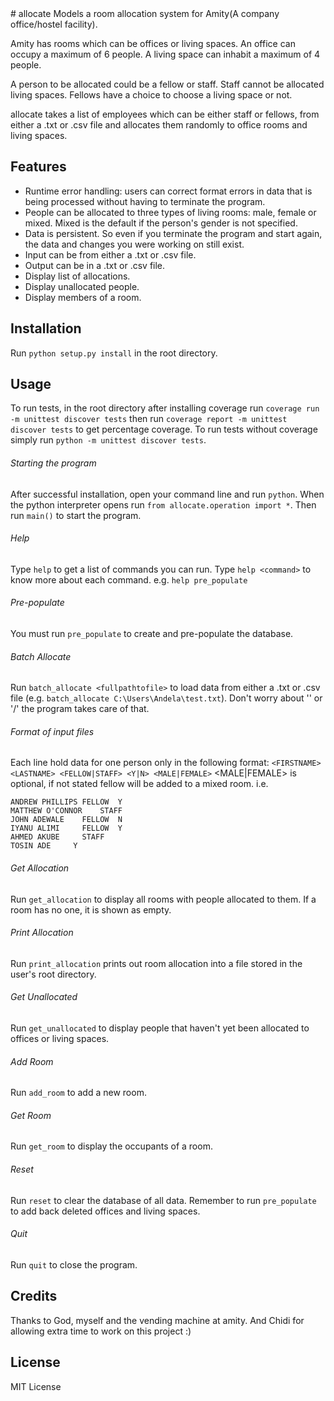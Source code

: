 <snippet>
<content>
# allocate
Models a room allocation system for Amity(A company office/hostel facility). 

Amity has rooms which can be offices or living spaces. An office can occupy a maximum of 6 people. A living space can inhabit a maximum of 4 people.

A person to be allocated could be a fellow or staff. Staff cannot be allocated living spaces. Fellows have a choice to choose a living space or not.

allocate takes a list of employees which can be either staff or fellows, from either a .txt or .csv file and allocates them randomly to office rooms and living spaces.

## Features
* Runtime error handling: users can correct format errors in data that is being processed without having to terminate the program.
* People can be allocated to three types of living rooms: male, female or mixed. Mixed is the default if the person's gender is not specified.
* Data is persistent. So even if you terminate the program and start again, the data and changes you were working on still exist.
* Input can be from either a .txt or .csv file.
* Output can be in a .txt or .csv file.
* Display list of allocations.
* Display unallocated people.
* Display members of a room.

## Installation
Run `python setup.py install` in the root directory.

## Usage
To run tests, in the root directory after installing coverage run `coverage run -m unittest discover tests` then run `coverage report -m unittest discover tests` to get percentage coverage. To run tests without coverage simply run
`python -m unittest discover tests`.

###### Starting the program
After successful installation, open your command line and run `python`. When the python interpreter opens run
`from allocate.operation import *`. Then run `main()` to start the program.

###### Help
Type `help` to get a list of commands you can run. Type `help <command>` to know more about each command. 
e.g. `help pre_populate`

###### Pre-populate
You must run `pre_populate` to create and pre-populate the database.

###### Batch Allocate
Run `batch_allocate <fullpathtofile>` to load data from either a .txt or .csv file
(e.g. `batch_allocate C:\Users\Andela\test.txt`). Don't worry about '\' or '/' the program takes care of that.

###### Format of input files
Each line hold data for one person only in the following format:
`<FIRSTNAME> <LASTNAME> <FELLOW|STAFF> <Y|N> <MALE|FEMALE>`
<MALE|FEMALE> is optional, if not stated fellow will be added to a mixed room. i.e.
```
ANDREW PHILLIPS	FELLOW	Y
MATTHEW O'CONNOR	STAFF
JOHN ADEWALE	FELLOW	N
IYANU ALIMI		FELLOW	Y
AHMED AKUBE		STAFF
TOSIN ADE     Y
```

###### Get Allocation
Run `get_allocation` to display all rooms with people allocated to them. If a room has no one, it is shown as empty.

###### Print Allocation
Run `print_allocation` prints out room allocation into a file stored in the user's root directory.

###### Get Unallocated
Run `get_unallocated` to display people that haven't yet been allocated to offices or living spaces.

###### Add Room
Run `add_room` to add a new room.

###### Get Room
Run `get_room` to display the occupants of a room.

###### Reset
Run `reset` to clear the database of all data. Remember to run `pre_populate` to add back deleted offices and living spaces.

###### Quit
Run `quit` to close the program.


## Credits
Thanks to God, myself and the vending machine at amity. And Chidi for allowing extra time to work on this project :)

## License
MIT License 
</content>
</snippet>
